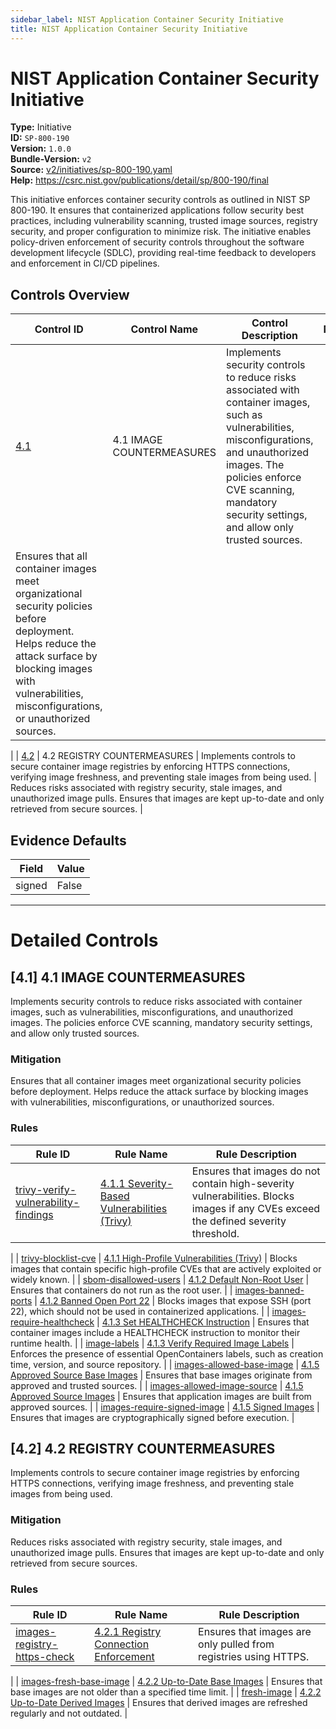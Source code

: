 ```yaml
---
sidebar_label: NIST Application Container Security Initiative
title: NIST Application Container Security Initiative
---  
```

# NIST Application Container Security Initiative  
**Type:** Initiative  
**ID:** `SP-800-190`  
**Version:** `1.0.0`  
**Bundle-Version:** `v2`  
**Source:** [v2/initiatives/sp-800-190.yaml](https://github.com/scribe-public/sample-policies/blob/main/v2/initiatives/sp-800-190.yaml)  
**Help:** https://csrc.nist.gov/publications/detail/sp/800-190/final  

This initiative enforces container security controls as outlined in  NIST SP 800-190. It ensures that containerized applications follow  security best practices, including vulnerability scanning, trusted  image sources, registry security, and proper configuration to minimize risk. The initiative enables policy-driven enforcement of security controls  throughout the software development lifecycle (SDLC), providing real-time  feedback to developers and enforcement in CI/CD pipelines.


## Controls Overview

| Control ID | Control Name | Control Description | Mitigation |
|------------|--------------|---------------------|------------|
|  [4.1](#41-41-image-countermeasures) | 4.1 IMAGE COUNTERMEASURES | Implements security controls to reduce risks associated with  container images, such as vulnerabilities, misconfigurations,  and unauthorized images. The policies enforce CVE scanning,  mandatory security settings, and allow only trusted sources.
 | Ensures that all container images meet organizational security  policies before deployment. Helps reduce the attack surface by  blocking images with vulnerabilities, misconfigurations, or  unauthorized sources.
 |
|  [4.2](#42-42-registry-countermeasures) | 4.2 REGISTRY COUNTERMEASURES | Implements controls to secure container image registries by enforcing  HTTPS connections, verifying image freshness, and preventing stale  images from being used.
 | Reduces risks associated with registry security, stale images,  and unauthorized image pulls. Ensures that images are kept up-to-date  and only retrieved from secure sources.
 |

## Evidence Defaults

| Field | Value |
|-------|-------|
| signed | False |

---

# Detailed Controls

## [4.1] 4.1 IMAGE COUNTERMEASURES

Implements security controls to reduce risks associated with  container images, such as vulnerabilities, misconfigurations,  and unauthorized images. The policies enforce CVE scanning,  mandatory security settings, and allow only trusted sources.



### Mitigation  
Ensures that all container images meet organizational security  policies before deployment. Helps reduce the attack surface by  blocking images with vulnerabilities, misconfigurations, or  unauthorized sources.


### Rules

| Rule ID | Rule Name | Rule Description |
|---------|-----------|------------------|
| [trivy-verify-vulnerability-findings](https://scribe-security.netlify.app/docs/docs/configuration/initiatives/rules/sarif/trivy/verify-cve-severity) | [4.1.1 Severity-Based Vulnerabilities (Trivy)](rules/sarif/trivy/verify-cve-severity.md) | Ensures that images do not contain high-severity vulnerabilities. Blocks images if any CVEs exceed the defined severity threshold.
 |
| [trivy-blocklist-cve](https://scribe-security.netlify.app/docs/docs/configuration/initiatives/rules/sarif/trivy/blocklist-cve) | [4.1.1 High-Profile Vulnerabilities (Trivy)](rules/sarif/trivy/blocklist-cve.md) | Blocks images that contain specific high-profile CVEs that are  actively exploited or widely known.
 |
| [sbom-disallowed-users](https://scribe-security.netlify.app/docs/docs/configuration/initiatives/rules/images/banned-users) | [4.1.2 Default Non-Root User](rules/images/banned-users.md) | Ensures that containers do not run as the root user.
 |
| [images-banned-ports](https://scribe-security.netlify.app/docs/docs/configuration/initiatives/rules/images/banned-ports) | [4.1.2 Banned Open Port 22](rules/images/banned-ports.md) | Blocks images that expose SSH (port 22), which should not be  used in containerized applications.
 |
| [images-require-healthcheck](https://scribe-security.netlify.app/docs/docs/configuration/initiatives/rules/images/require-healthcheck) | [4.1.3 Set HEALTHCHECK Instruction](rules/images/require-healthcheck.md) | Ensures that container images include a HEALTHCHECK instruction  to monitor their runtime health.
 |
| [image-labels](https://scribe-security.netlify.app/docs/docs/configuration/initiatives/rules/images/verify-labels) | [4.1.3 Verify Required Image Labels](rules/images/verify-labels.md) | Enforces the presence of essential OpenContainers labels, such as  creation time, version, and source repository.
 |
| [images-allowed-base-image](https://scribe-security.netlify.app/docs/docs/configuration/initiatives/rules/images/allowed-base-image) | [4.1.5 Approved Source Base Images](rules/images/allowed-base-image.md) | Ensures that base images originate from approved and trusted sources.
 |
| [images-allowed-image-source](https://scribe-security.netlify.app/docs/docs/configuration/initiatives/rules/images/allowed-image-source) | [4.1.5 Approved Source Images](rules/images/allowed-image-source.md) | Ensures that application images are built from approved sources.
 |
| [images-require-signed-image](https://scribe-security.netlify.app/docs/docs/configuration/initiatives/rules/images/image-signe) | [4.1.5 Signed Images](rules/images/image-signed.md) | Ensures that images are cryptographically signed before execution.
 |

## [4.2] 4.2 REGISTRY COUNTERMEASURES

Implements controls to secure container image registries by enforcing  HTTPS connections, verifying image freshness, and preventing stale  images from being used.



### Mitigation  
Reduces risks associated with registry security, stale images,  and unauthorized image pulls. Ensures that images are kept up-to-date  and only retrieved from secure sources.


### Rules

| Rule ID | Rule Name | Rule Description |
|---------|-----------|------------------|
| [images-registry-https-check](https://scribe-security.netlify.app/docs/docs/configuration/initiatives/rules/images/enforce-https-registry) | [4.2.1 Registry Connection Enforcement](rules/images/enforce-https-registry.md) | Ensures that images are only pulled from registries using HTTPS.
 |
| [images-fresh-base-image](https://scribe-security.netlify.app/docs/docs/configuration/initiatives/rules/images/fresh-base-image) | [4.2.2 Up-to-Date Base Images](rules/images/fresh-base-image.md) | Ensures that base images are not older than a specified time limit.
 |
| [fresh-image](https://scribe-security.netlify.app/docs/docs/configuration/initiatives/rules/images/fresh-image) | [4.2.2 Up-to-Date Derived Images](rules/images/fresh-image.md) | Ensures that derived images are refreshed regularly and not outdated.
 |
